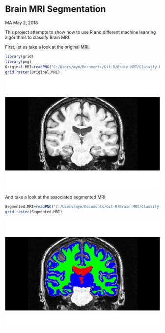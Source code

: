Brain MRI Segmentation
================
MA
May 2, 2018

This project attempts to show how to use R and different machine leanring algorithms to classify Brain MRI.

First, let us take a look at the original MRI.

``` r
library(grid)
library(png)
Original.MRI=readPNG("C:/Users/mym/Documents/Git-R/Brain MRI/Classify-Brain-MRI-by-Machine-Learning-in-R/110_2_orig.png")
grid.raster(Original.MRI)
```

![](MRI_files/figure-markdown_github/unnamed-chunk-1-1.png)

And take a look at the associated segmented MRI:

``` r
Segmented.MRI=readPNG("C:/Users/mym/Documents/Git-R/Brain MRI/Classify-Brain-MRI-by-Machine-Learning-in-R/110_2_seg.png")
grid.raster(Segmented.MRI)
```

![](MRI_files/figure-markdown_github/unnamed-chunk-2-1.png)
